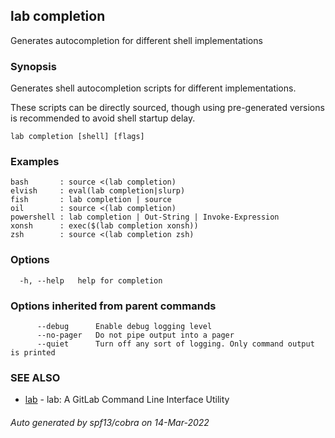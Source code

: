 ## lab completion

Generates autocompletion for different shell implementations

### Synopsis

Generates shell autocompletion scripts for different implementations.

These scripts can be directly sourced, though using pre-generated
versions is recommended to avoid shell startup delay.

```
lab completion [shell] [flags]
```

### Examples

```
bash       : source <(lab completion)
elvish     : eval(lab completion|slurp)
fish       : lab completion | source
oil        : source <(lab completion)
powershell : lab completion | Out-String | Invoke-Expression
xonsh      : exec($(lab completion xonsh))
zsh        : source <(lab completion zsh)
```

### Options

```
  -h, --help   help for completion
```

### Options inherited from parent commands

```
      --debug      Enable debug logging level
      --no-pager   Do not pipe output into a pager
      --quiet      Turn off any sort of logging. Only command output is printed
```

### SEE ALSO

* [lab](index.md)	 - lab: A GitLab Command Line Interface Utility

###### Auto generated by spf13/cobra on 14-Mar-2022
